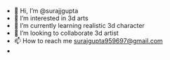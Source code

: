 - 👋 Hi, I’m @surajjgupta
- 👀 I’m interested in 3d arts
- 🌱 I’m currently learning realistic 3d character
- 💞️ I’m looking to collaborate 3d artist
- 📫 How to reach me surajgupta959697@gmail.com
-

<!---
surajjgupta/surajjgupta is a ✨ special ✨ repository because its `README.md` (this file) appears on your GitHub profile.
You can click the Preview link to take a look at your changes.
--->
